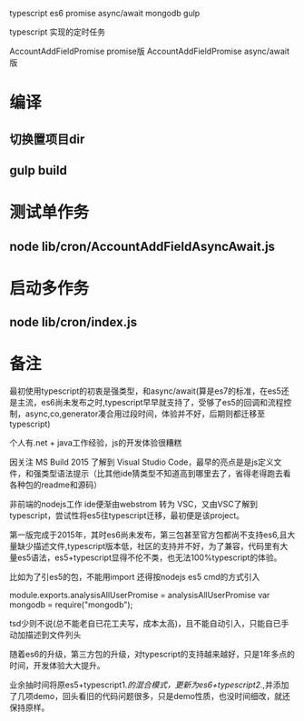 typescript
es6
promise
async/await
mongodb
gulp

typescript 实现的定时任务

AccountAddFieldPromise promise版
AccountAddFieldPromise async/await版

# 编译

## 切换置项目dir

## gulp build

# 测试单作务

## node lib/cron/AccountAddFieldAsyncAwait.js

# 启动多作务

## node lib/cron/index.js


# 备注

最初使用typescript的初衷是强类型，和async/await(算是es7的标准，在es5还是主流，es6尚未发布之时,typescript早早就支持了，受够了es5的回调和流程控制，async,co,generator凑合用过段时间，体验并不好，后期则都迁移至typescript)

个人有.net + java工作经验，js的开发体验很糟糕

因关注 MS Build 2015 了解到 Visual Studio Code，最早的亮点是是js定义文件，和强类型语法提示（比其他ide猜类型不知道高到哪里去了，省得老得跑去看各种包的readme和源码）

非前端的nodejs工作 ide便渐由webstrom 转为 VSC，又由VSC了解到 typescript，尝试性将es5往typescript迁移，最初便是该project。

第一版完成于2015年，其时es6尚未发布，第三包甚至官方包都尚不支持es6,且大量缺少描述文件,typescript版本低，社区的支持并不好，为了兼容，代码里有大量es5语法，es5+typescript显得不伦不类，也无法100%typescript的体验。

比如为了引es5的包，不能用import 还得按nodejs es5 cmd的方式引入

module.exports.analysisAllUserPromise = analysisAllUserPromise
var mongodb = require("mongodb");

tsd少则不说(总不能老自已花工夫写，成本太高)，且不能自动引入，只能自已手动加描述到文件列头
<!-- -///<TypeScriptExperimentalAsyncFunctions>true</TypeScriptExperimentalAsyncFunctions>
-/// <reference path='../../typings/node/node.d.ts' />
-/// <reference path='../../typings/mongodb/mongodb.d.ts' />
-/// <reference path='../../typings/redis/redis.d.ts' /> -->

随着es6的升级，第三方包的升级，对typescript的支持越来越好，只是1年多点的时间，开发体验大大提升。

业余抽时间将原es5+typescript1.*的混合模式，更新为es6+typescript2.*,并添加了几项demo，回头看旧的代码问题很多，只是demo性质，也没时间细改，就还保持原样。
